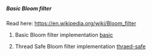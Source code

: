 ##### Basic Bloom filter


Read here: https://en.wikipedia.org/wiki/Bloom_filter

1. Basic Bloom filter implementation [basic](https://github.com/aarora0301/Go-Utils/blob/master/BloomFilter/bloom_filter.go)

2. Thread Safe Bloom filter implementation [thraed-safe](https://github.com/aarora0301/Go-Utils/blob/master/BloomFilter/thread_Safe_bloom_filter.go)